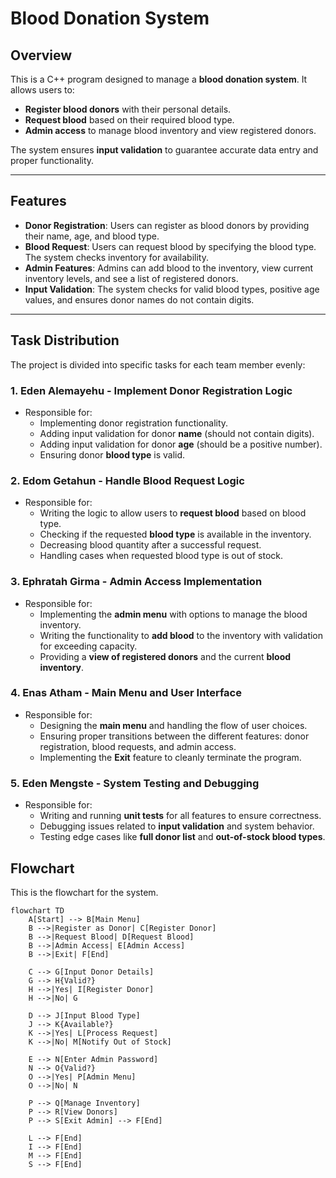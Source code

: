 # Blood Donation System

## Overview

This is a C++ program designed to manage a **blood donation system**. It allows users to:

- **Register blood donors** with their personal details.
- **Request blood** based on their required blood type.
- **Admin access** to manage blood inventory and view registered donors.

The system ensures **input validation** to guarantee accurate data entry and proper functionality.

---

## Features

- **Donor Registration**: Users can register as blood donors by providing their name, age, and blood type.
- **Blood Request**: Users can request blood by specifying the blood type. The system checks inventory for availability.
- **Admin Features**: Admins can add blood to the inventory, view current inventory levels, and see a list of registered donors.
- **Input Validation**: The system checks for valid blood types, positive age values, and ensures donor names do not contain digits.

---

## Task Distribution

The project is divided into specific tasks for each team member evenly:

### 1. Eden Alemayehu - **Implement Donor Registration Logic**
   - Responsible for:
     - Implementing donor registration functionality.
     - Adding input validation for donor **name** (should not contain digits).
     - Adding input validation for donor **age** (should be a positive number).
     - Ensuring donor **blood type** is valid.

### 2. Edom Getahun - **Handle Blood Request Logic**
   - Responsible for:
     - Writing the logic to allow users to **request blood** based on blood type.
     - Checking if the requested **blood type** is available in the inventory.
     - Decreasing blood quantity after a successful request.
     - Handling cases when requested blood type is out of stock.

### 3. Ephratah Girma - **Admin Access Implementation**
   - Responsible for:
     - Implementing the **admin menu** with options to manage the blood inventory.
     - Writing the functionality to **add blood** to the inventory with validation for exceeding capacity.
     - Providing a **view of registered donors** and the current **blood inventory**.

### 4. Enas Atham - **Main Menu and User Interface**
   - Responsible for:
     - Designing the **main menu** and handling the flow of user choices.
     - Ensuring proper transitions between the different features: donor registration, blood requests, and admin access.
     - Implementing the **Exit** feature to cleanly terminate the program.

### 5. Eden Mengste - **System Testing and Debugging**
   - Responsible for:
     - Writing and running **unit tests** for all features to ensure correctness.
     - Debugging issues related to **input validation** and system behavior.
     - Testing edge cases like **full donor list** and **out-of-stock blood types**.
## Flowchart 
This is the flowchart for the system.
```mermaid
flowchart TD
    A[Start] --> B[Main Menu]
    B -->|Register as Donor| C[Register Donor]
    B -->|Request Blood| D[Request Blood]
    B -->|Admin Access| E[Admin Access]
    B -->|Exit| F[End]

    C --> G[Input Donor Details]
    G --> H{Valid?}
    H -->|Yes| I[Register Donor]
    H -->|No| G

    D --> J[Input Blood Type]
    J --> K{Available?}
    K -->|Yes| L[Process Request]
    K -->|No| M[Notify Out of Stock]

    E --> N[Enter Admin Password]
    N --> O{Valid?}
    O -->|Yes| P[Admin Menu]
    O -->|No| N

    P --> Q[Manage Inventory]
    P --> R[View Donors]
    P --> S[Exit Admin] --> F[End] 

    L --> F[End] 
    I --> F[End]
    M --> F[End] 
    S --> F[End]

